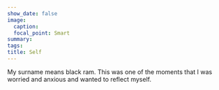 ```yaml
---
show_date: false
image:
  caption: 
  focal_point: Smart
summary: 
tags:
title: Self
---
```


My surname means black ram. This was one of the moments that I was worried and anxious and wanted to reflect myself.   
